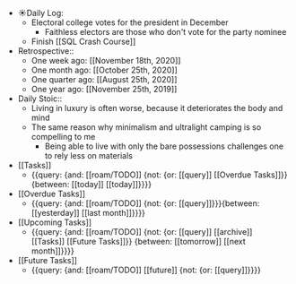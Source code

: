 - ☀️Daily Log:
    - Electoral college votes for the president in December
        - Faithless electors are those who don't vote for the party nominee
    - Finish [[SQL Crash Course]]
- Retrospective::
    - One week ago: [[November 18th, 2020]]
    - One month ago: [[October 25th, 2020]]
    - One quarter ago: [[August 25th, 2020]]
    - One year ago: [[November 25th, 2019]]
- Daily Stoic::
    - Living in luxury is often worse, because it deteriorates the body and mind
    - The same reason why minimalism and ultralight camping is so compelling to me
        - Being able to live with only the bare possessions challenges one to rely less on materials
- [[Tasks]]
    - {{query: {and: [[roam/TODO]] {not: {or: [[query]] [[Overdue Tasks]]}} {between: [[today]] [[today]]}}}}
- [[Overdue Tasks]]
    - {{query: {and: [[roam/TODO]] {not: {or: [[query]]}}}{between: [[yesterday]] [[last month]]}}}}
- [[Upcoming Tasks]]
    - {{query: {and: [[roam/TODO]] {not: {or: [[query]] [[archive]] [[Tasks]] [[Future Tasks]]}} {between: [[tomorrow]] [[next month]]}}}}
- [[Future Tasks]]
    - {{query: {and: [[roam/TODO]] [[future]] {not: {or: [[query]]}}}}

